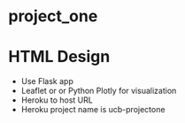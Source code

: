# project_one 

# HTML Design

- Use Flask app
- Leaflet or or Python Plotly for visualization
- Heroku to host URL
- Heroku project name is ucb-projectone


